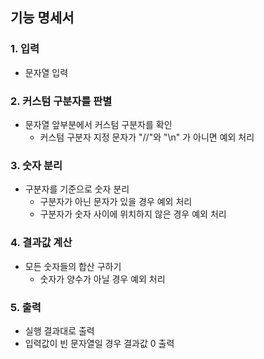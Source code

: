 ## 기능 명세서

### 1. 입력

- 문자열 입력

### 2. 커스텀 구분자를 판별

- 문자열 앞부분에서 커스텀 구분자를 확인
    - 커스텀 구분자 지정 문자가 "//"와 "\n" 가 아니면 예외 처리

### 3. 숫자 분리

- 구분자를 기준으로 숫자 분리
    - 구분자가 아닌 문자가 있을 경우 예외 처리
    - 구분자가 숫자 사이에 위치하지 않은 경우 예외 처리

### 4. 결과값 계산

- 모든 숫자들의 합산 구하기
    - 숫자가 양수가 아닐 경우 예외 처리

### 5. 출력

- 실행 결과대로 출력
- 입력값이 빈 문자열일 경우 결과값 0 출력
